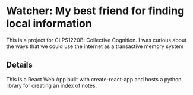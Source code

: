 # Watcher: My best friend for finding local information

This is a project for CLPS1220B: Collective Cognition. I was curious about the ways that we could use the internet as a transactive memory system

## Details

This is a React Web App built with create-react-app and hosts a python library for creating an index of notes.
